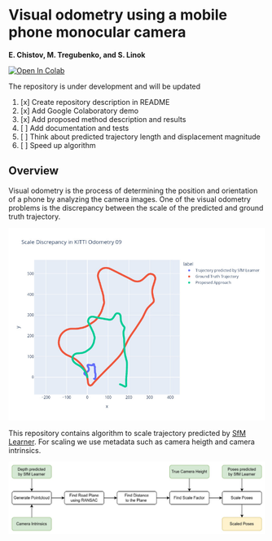 # Visual odometry using a mobile phone monocular camera

**E. Chistov, M. Tregubenko, and S. Linok**

[![Open In Colab](https://colab.research.google.com/assets/colab-badge.svg)](https://colab.research.google.com/github/egorchistov/SfM/blob/master/demo.ipynb)

The repository is under development and will be updated

1. [x] Create repository description in README
1. [x] Add Google Colaboratory demo
1. [x] Add proposed method description and results
1. [ ] Add documentation and tests
1. [ ] Think about predicted trajectory length and displacement magnitude
1. [ ] Speed up algorithm

## Overview

Visual odometry is the process of determining the position and orientation of a phone by analyzing the camera images. One of the visual odometry problems is the discrepancy between the scale of the predicted and ground truth trajectory.

![Scale discrepancy example](images/scale-discrepancy-example.jpg)

This repository contains algorithm to scale trajectory predicted by [SfM Learner](https://github.com/ClementPinard/SfmLearner-Pytorch). For scaling we use metadata such as camera heigth and camera intrinsics.

![Algorithm overview](images/algorithm-overview.jpg)

